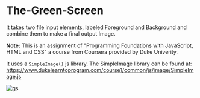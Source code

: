 # The-Green-Screen

It takes two file input elements, labeled Foreground and Background and combine them to make a final output Image.

**Note:** This is an assignment of "Programming Foundations with JavaScript, HTML and CSS" a course from Coursera provided by Duke Univerity.

It uses a `SimpleImage()` js library. The SimpleImage library can be found at: https://www.dukelearntoprogram.com/course1/common/js/image/SimpleImage.js


![gs](https://user-images.githubusercontent.com/30619972/115948885-7eb69a00-a4ee-11eb-829d-8e2704edaff5.jpg)
